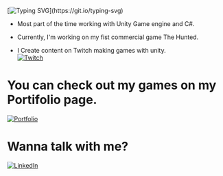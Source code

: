 
[![Typing SVG](https://readme-typing-svg.herokuapp.com/?lines=+Hi+there+👋;I’m+Álisson+Marques+Miquelace;Game+developer;)](https://git.io/typing-svg)

- Most part of the time working with Unity Game engine and C#.
- Currently, I'm working on my fist commercial game The Hunted.

- I Create content on Twitch making games with unity.    
<a href="https://www.twitch.tv/tempestgamedev">![Twitch](https://img.shields.io/badge/Twitch-%239146FF.svg?style=for-the-badge&logo=Twitch&logoColor=white)</a>
# You can check out my games on my Portifolio page.
<a href="https://alissonthx-portfolio.vercel.app">![Portfolio](https://img.shields.io/badge/PORTFOLIO-%234f0599.svg?style=for-the-badge&logo=&logoColor=white)</a>

<h1>Wanna talk with me?</h1>

<a href="https://www.linkedin.com/in/%C3%A1lisson-marques-miquelace-63875b106">![LinkedIn](https://img.shields.io/badge/linkedin-%230077B5.svg?style=for-the-badge&logo=linkedin&logoColor=white)</a>
